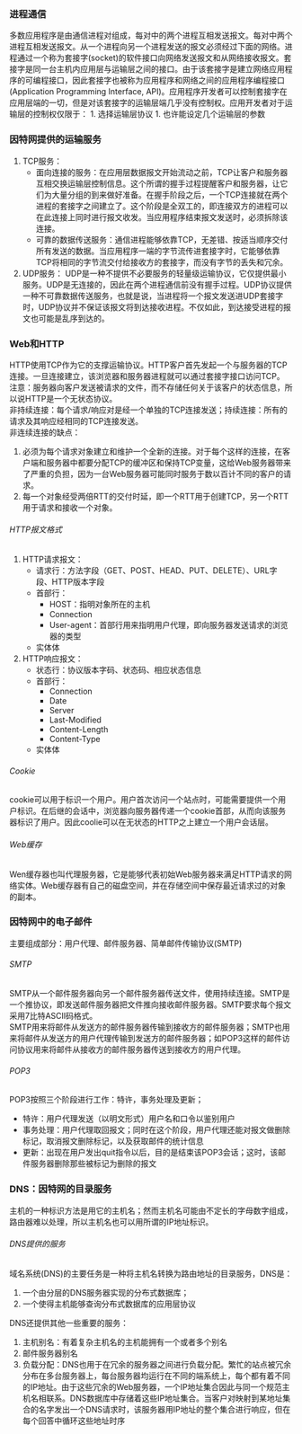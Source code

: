 ### 进程通信
多数应用程序是由通信进程对组成，每对中的两个进程互相发送报文。每对中两个进程互相发送报文。从一个进程向另一个进程发送的报文必须经过下面的网络。进程通过一个称为套接字(socket)的软件接口向网络发送报文和从网络接收报文。套接字是同一台主机内应用层与运输层之间的接口。由于该套接字是建立网络应用程序的可编程接口，因此套接字也被称为应用程序和网络之间的应用程序编程接口(Application Programming Interface, API)。应用程序开发者可以控制套接字在应用层端的一切，但是对该套接字的运输层端几乎没有控制权。应用开发者对于运输层的控制权仅限于：
    1. 选择运输层协议
    1. 也许能设定几个运输层的参数

### 因特网提供的运输服务
1. TCP服务：
    - 面向连接的服务：在应用层数据报文开始流动之前，TCP让客户和服务器互相交换运输层控制信息。这个所谓的握手过程提醒客户和服务器，让它们为大量分组的到来做好准备。在握手阶段之后，一个TCP连接就在两个进程的套接字之间建立了。这个阶段是全双工的，即连接双方的进程可以在此连接上同时进行报文收发。当应用程序结束报文发送时，必须拆除该连接。
    - 可靠的数据传送服务：通信进程能够依靠TCP，无差错、按适当顺序交付所有发送的数据。当应用程序一端的字节流传进套接字时，它能够依靠TCP将相同的字节流交付给接收方的套接字，而没有字节的丢失和冗余。
1. UDP服务：
UDP是一种不提供不必要服务的轻量级运输协议，它仅提供最小服务。UDP是无连接的，因此在两个进程通信前没有握手过程。UDP协议提供一种不可靠数据传送服务，也就是说，当进程将一个报文发送进UDP套接字时，UDP协议并不保证该报文将到达接收进程。不仅如此，到达接受进程的报文也可能是乱序到达的。

### Web和HTTP
HTTP使用TCP作为它的支撑运输协议。HTTP客户首先发起一个与服务器的TCP连接。一旦连接建立，该浏览器和服务器进程就可以通过套接字接口访问TCP。  
注意：服务器向客户发送被请求的文件，而不存储任何关于该客户的状态信息，所以说HTTP是一个无状态协议。  
非持续连接：每个请求/响应对是经一个单独的TCP连接发送；持续连接：所有的请求及其响应经相同的TCP连接发送。  
非连续连接的缺点：    
1. 必须为每个请求对象建立和维护一个全新的连接。对于每个这样的连接，在客户端和服务器中都要分配TCP的缓冲区和保持TCP变量，这给Web服务器带来了严重的负担，因为一台Web服务器可能同时服务于数以百计不同的客户的请求。
1. 每一个对象经受两倍RTT的交付时延，即一个RTT用于创建TCP，另一个RTT用于请求和接收一个对象。  
###### HTTP报文格式
1. HTTP请求报文：
    - 请求行：方法字段（GET、POST、HEAD、PUT、DELETE）、URL字段、HTTP版本字段
    - 首部行：
        - HOST：指明对象所在的主机
        - Connection
        - User-agent：首部行用来指明用户代理，即向服务器发送请求的浏览器的类型
    - 实体体
1. HTTP响应报文：
    - 状态行：协议版本字码、状态码、相应状态信息
    - 首部行：
        - Connection
        - Date
        - Server
        - Last-Modified
        - Content-Length
        - Content-Type
    - 实体体
###### Cookie
cookie可以用于标识一个用户。用户首次访问一个站点时，可能需要提供一个用户标识。在后继的会话中，浏览器向服务器传递一个cookie首部，从而向该服务器标识了用户。因此coolie可以在无状态的HTTP之上建立一个用户会话层。
###### Web缓存
Wen缓存器也叫代理服务器，它是能够代表初始Web服务器来满足HTTP请求的网络实体。Web缓存器有自己的磁盘空间，并在存储空间中保存最近请求过的对象的副本。

### 因特网中的电子邮件
主要组成部分：用户代理、邮件服务器、简单邮件传输协议(SMTP)  

###### SMTP
SMTP从一个邮件服务器向另一个邮件服务器传送文件，使用持续连接。SMTP是一个推协议，即发送邮件服务器把文件推向接收邮件服务器。SMTP要求每个报文采用7比特ASCII码格式。  
SMTP用来将邮件从发送方的邮件服务器传输到接收方的邮件服务器；SMTP也用来将邮件从发送方的用户代理传输到发送方的邮件服务器；如POP3这样的邮件访问协议用来将邮件从接收方的邮件服务器传送到接收方的用户代理。

###### POP3
POP3按照三个阶段进行工作：特许，事务处理及更新；  
- 特许：用户代理发送（以明文形式）用户名和口令以鉴别用户
- 事务处理：用户代理取回报文；同时在这个阶段，用户代理还能对报文做删除标记，取消报文删除标记，以及获取邮件的统计信息
- 更新：出现在用户发出quit指令以后，目的是结束该POP3会话；这时，该邮件服务器删除那些被标记为删除的报文  

### DNS：因特网的目录服务
主机的一种标识方法是用它的主机名；然而主机名可能由不定长的字母数字组成，路由器难以处理，所以主机名也可以用所谓的IP地址标识。  

###### DNS提供的服务
域名系统(DNS)的主要任务是一种将主机名转换为路由地址的目录服务，DNS是：
1. 一个由分层的DNS服务器实现的分布式数据库；
1. 一个使得主机能够查询分布式数据库的应用层协议

DNS还提供其他一些重要的服务：
1. 主机别名：有着复杂主机名的主机能拥有一个或者多个别名
1. 邮件服务器别名
1. 负载分配：DNS也用于在冗余的服务器之间进行负载分配。繁忙的站点被冗余分布在多台服务器上，每台服务器均运行在不同的端系统上，每个都有着不同的IP地址。由于这些冗余的Web服务器，一个IP地址集合因此与同一个规范主机名相联系。DNS数据库中存储着这些IP地址集合。当客户对映射到某地址集合的名字发出一个DNS请求时，该服务器用IP地址的整个集合进行响应，但在每个回答中循环这些地址时序